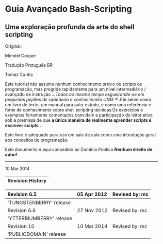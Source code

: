 # Guia Avançado Bash-Scripting

## Uma exploração profunda da arte do shell scripting

Original:

Mendel Cooper

Tradução Protuguês BR:

Tomaz Cunha

Este tutorial não assume nenhum conhecimento prévio de scripts ou programação, mas progride rapidamente para um nível intermediário / avançado de instrução _...Todos ao mesmo tempo esgueirando-se em pequenas pepitas de sabedoria e conhecimento UNIX ®_ .Ele serve como um livro de texto, um manual para auto-estudo, e como uma referência e fonte de conhecimento sobre shell scripting técnicas.Os exercícios e exemplos fortemente comentados convidam a participação do leitor ativo, sob a premissa de que **a única maneira de realmente aprender scripts é escrever scripts** .

Este livro é adequado para uso em sala de aula como uma introdução geral aos conceitos de programação.

Este documento é aqui concedido ao Domínio Público.**Nenhum direito de autor!**

---

10 Mar 2014

| **Revision History** |
| :--- |


| Revision 6.5 | 05 Apr 2012 | Revised by: mc |
| :--- | :--- | :--- |
| 'TUNGSTENBERRY' release |  |  |
| Revision 6.6 | 27 Nov 2012 | Revised by: mc |
| 'YTTERBIUMBERRY' release |  |  |
| Revision 10 | 10 Mar 2014 | Revised by: mc |
| 'PUBLICDOMAIN' release |  |  |




